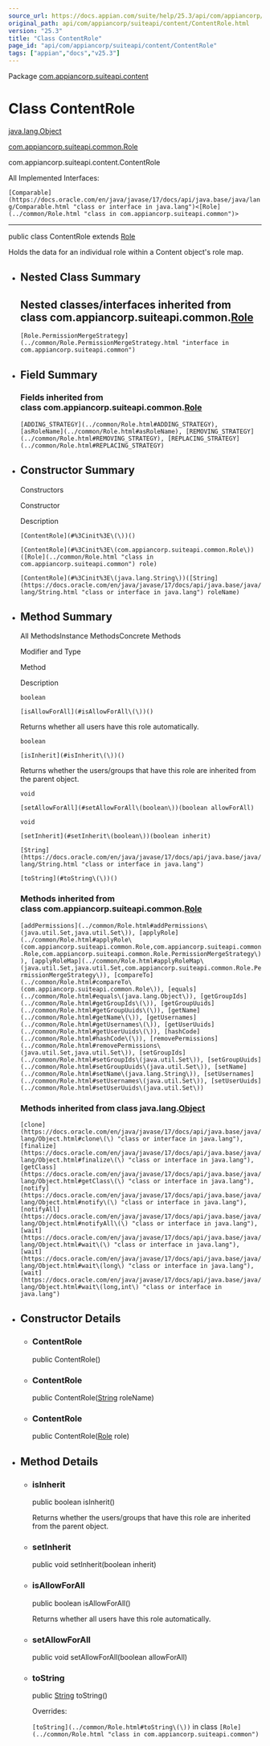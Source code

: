 ```yaml
---
source_url: https://docs.appian.com/suite/help/25.3/api/com/appiancorp/suiteapi/content/ContentRole.html
original_path: api/com/appiancorp/suiteapi/content/ContentRole.html
version: "25.3"
title: "Class ContentRole"
page_id: "api/com/appiancorp/suiteapi/content/ContentRole"
tags: ["appian","docs","v25.3"]
---
```



Package [com.appiancorp.suiteapi.content](package-summary.html)

# Class ContentRole

[java.lang.Object](https://docs.oracle.com/en/java/javase/17/docs/api/java.base/java/lang/Object.html "class or interface in java.lang")

[com.appiancorp.suiteapi.common.Role](../common/Role.html "class in com.appiancorp.suiteapi.common")

com.appiancorp.suiteapi.content.ContentRole

All Implemented Interfaces:

`[Comparable](https://docs.oracle.com/en/java/javase/17/docs/api/java.base/java/lang/Comparable.html "class or interface in java.lang")<[Role](../common/Role.html "class in com.appiancorp.suiteapi.common")>`

* * *

public class ContentRole extends [Role](../common/Role.html "class in com.appiancorp.suiteapi.common")

Holds the data for an individual role within a Content object's role map.

-   ## Nested Class Summary

    ## Nested classes/interfaces inherited from class com.appiancorp.suiteapi.common.[Role](../common/Role.html "class in com.appiancorp.suiteapi.common")

    `[Role.PermissionMergeStrategy](../common/Role.PermissionMergeStrategy.html "interface in com.appiancorp.suiteapi.common")`

-   ## Field Summary

    ### Fields inherited from class com.appiancorp.suiteapi.common.[Role](../common/Role.html "class in com.appiancorp.suiteapi.common")

    `[ADDING_STRATEGY](../common/Role.html#ADDING_STRATEGY), [asRoleName](../common/Role.html#asRoleName), [REMOVING_STRATEGY](../common/Role.html#REMOVING_STRATEGY), [REPLACING_STRATEGY](../common/Role.html#REPLACING_STRATEGY)`

-   ## Constructor Summary

    Constructors

    Constructor

    Description

    `[ContentRole](#%3Cinit%3E\(\))()`

    `[ContentRole](#%3Cinit%3E\(com.appiancorp.suiteapi.common.Role\))([Role](../common/Role.html "class in com.appiancorp.suiteapi.common") role)`

    `[ContentRole](#%3Cinit%3E\(java.lang.String\))([String](https://docs.oracle.com/en/java/javase/17/docs/api/java.base/java/lang/String.html "class or interface in java.lang") roleName)`

-   ## Method Summary

    All MethodsInstance MethodsConcrete Methods

    Modifier and Type

    Method

    Description

    `boolean`

    `[isAllowForAll](#isAllowForAll\(\))()`

    Returns whether all users have this role automatically.

    `boolean`

    `[isInherit](#isInherit\(\))()`

    Returns whether the users/groups that have this role are inherited from the parent object.

    `void`

    `[setAllowForAll](#setAllowForAll\(boolean\))(boolean allowForAll)`

    `void`

    `[setInherit](#setInherit\(boolean\))(boolean inherit)`

    `[String](https://docs.oracle.com/en/java/javase/17/docs/api/java.base/java/lang/String.html "class or interface in java.lang")`

    `[toString](#toString\(\))()`

    ### Methods inherited from class com.appiancorp.suiteapi.common.[Role](../common/Role.html "class in com.appiancorp.suiteapi.common")

    `[addPermissions](../common/Role.html#addPermissions\(java.util.Set,java.util.Set\)), [applyRole](../common/Role.html#applyRole\(com.appiancorp.suiteapi.common.Role,com.appiancorp.suiteapi.common.Role,com.appiancorp.suiteapi.common.Role.PermissionMergeStrategy\)), [applyRoleMap](../common/Role.html#applyRoleMap\(java.util.Set,java.util.Set,com.appiancorp.suiteapi.common.Role.PermissionMergeStrategy\)), [compareTo](../common/Role.html#compareTo\(com.appiancorp.suiteapi.common.Role\)), [equals](../common/Role.html#equals\(java.lang.Object\)), [getGroupIds](../common/Role.html#getGroupIds\(\)), [getGroupUuids](../common/Role.html#getGroupUuids\(\)), [getName](../common/Role.html#getName\(\)), [getUsernames](../common/Role.html#getUsernames\(\)), [getUserUuids](../common/Role.html#getUserUuids\(\)), [hashCode](../common/Role.html#hashCode\(\)), [removePermissions](../common/Role.html#removePermissions\(java.util.Set,java.util.Set\)), [setGroupIds](../common/Role.html#setGroupIds\(java.util.Set\)), [setGroupUuids](../common/Role.html#setGroupUuids\(java.util.Set\)), [setName](../common/Role.html#setName\(java.lang.String\)), [setUsernames](../common/Role.html#setUsernames\(java.util.Set\)), [setUserUuids](../common/Role.html#setUserUuids\(java.util.Set\))`

    ### Methods inherited from class java.lang.[Object](https://docs.oracle.com/en/java/javase/17/docs/api/java.base/java/lang/Object.html "class or interface in java.lang")

    `[clone](https://docs.oracle.com/en/java/javase/17/docs/api/java.base/java/lang/Object.html#clone\(\) "class or interface in java.lang"), [finalize](https://docs.oracle.com/en/java/javase/17/docs/api/java.base/java/lang/Object.html#finalize\(\) "class or interface in java.lang"), [getClass](https://docs.oracle.com/en/java/javase/17/docs/api/java.base/java/lang/Object.html#getClass\(\) "class or interface in java.lang"), [notify](https://docs.oracle.com/en/java/javase/17/docs/api/java.base/java/lang/Object.html#notify\(\) "class or interface in java.lang"), [notifyAll](https://docs.oracle.com/en/java/javase/17/docs/api/java.base/java/lang/Object.html#notifyAll\(\) "class or interface in java.lang"), [wait](https://docs.oracle.com/en/java/javase/17/docs/api/java.base/java/lang/Object.html#wait\(\) "class or interface in java.lang"), [wait](https://docs.oracle.com/en/java/javase/17/docs/api/java.base/java/lang/Object.html#wait\(long\) "class or interface in java.lang"), [wait](https://docs.oracle.com/en/java/javase/17/docs/api/java.base/java/lang/Object.html#wait\(long,int\) "class or interface in java.lang")`

-   ## Constructor Details

    -   ### ContentRole

        public ContentRole()

    -   ### ContentRole

        public ContentRole([String](https://docs.oracle.com/en/java/javase/17/docs/api/java.base/java/lang/String.html "class or interface in java.lang") roleName)

    -   ### ContentRole

        public ContentRole([Role](../common/Role.html "class in com.appiancorp.suiteapi.common") role)

-   ## Method Details

    -   ### isInherit

        public boolean isInherit()

        Returns whether the users/groups that have this role are inherited from the parent object.

    -   ### setInherit

        public void setInherit(boolean inherit)

    -   ### isAllowForAll

        public boolean isAllowForAll()

        Returns whether all users have this role automatically.

    -   ### setAllowForAll

        public void setAllowForAll(boolean allowForAll)

    -   ### toString

        public [String](https://docs.oracle.com/en/java/javase/17/docs/api/java.base/java/lang/String.html "class or interface in java.lang") toString()

        Overrides:

        `[toString](../common/Role.html#toString\(\))` in class `[Role](../common/Role.html "class in com.appiancorp.suiteapi.common")`